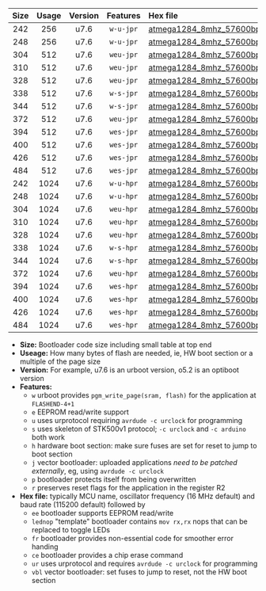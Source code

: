 |Size|Usage|Version|Features|Hex file|
|:-:|:-:|:-:|:-:|:--|
|242|256|u7.6|`w-u-jpr`|[atmega1284_8mhz_57600bps_ur_vbl.hex](https://raw.githubusercontent.com/stefanrueger/urboot/main/bootloaders/atmega1284/fcpu_8mhz/57600_bps/atmega1284_8mhz_57600bps_ur_vbl.hex)|
|248|256|u7.6|`w-u-jpr`|[atmega1284_8mhz_57600bps_lednop_ur_vbl.hex](https://raw.githubusercontent.com/stefanrueger/urboot/main/bootloaders/atmega1284/fcpu_8mhz/57600_bps/atmega1284_8mhz_57600bps_lednop_ur_vbl.hex)|
|304|512|u7.6|`weu-jpr`|[atmega1284_8mhz_57600bps_ee_ur_vbl.hex](https://raw.githubusercontent.com/stefanrueger/urboot/main/bootloaders/atmega1284/fcpu_8mhz/57600_bps/atmega1284_8mhz_57600bps_ee_ur_vbl.hex)|
|310|512|u7.6|`weu-jpr`|[atmega1284_8mhz_57600bps_ee_lednop_ur_vbl.hex](https://raw.githubusercontent.com/stefanrueger/urboot/main/bootloaders/atmega1284/fcpu_8mhz/57600_bps/atmega1284_8mhz_57600bps_ee_lednop_ur_vbl.hex)|
|328|512|u7.6|`weu-jpr`|[atmega1284_8mhz_57600bps_ee_lednop_fr_ur_vbl.hex](https://raw.githubusercontent.com/stefanrueger/urboot/main/bootloaders/atmega1284/fcpu_8mhz/57600_bps/atmega1284_8mhz_57600bps_ee_lednop_fr_ur_vbl.hex)|
|338|512|u7.6|`w-s-jpr`|[atmega1284_8mhz_57600bps_vbl.hex](https://raw.githubusercontent.com/stefanrueger/urboot/main/bootloaders/atmega1284/fcpu_8mhz/57600_bps/atmega1284_8mhz_57600bps_vbl.hex)|
|344|512|u7.6|`w-s-jpr`|[atmega1284_8mhz_57600bps_lednop_vbl.hex](https://raw.githubusercontent.com/stefanrueger/urboot/main/bootloaders/atmega1284/fcpu_8mhz/57600_bps/atmega1284_8mhz_57600bps_lednop_vbl.hex)|
|372|512|u7.6|`weu-jpr`|[atmega1284_8mhz_57600bps_ee_lednop_fr_ce_ur_vbl.hex](https://raw.githubusercontent.com/stefanrueger/urboot/main/bootloaders/atmega1284/fcpu_8mhz/57600_bps/atmega1284_8mhz_57600bps_ee_lednop_fr_ce_ur_vbl.hex)|
|394|512|u7.6|`wes-jpr`|[atmega1284_8mhz_57600bps_ee_vbl.hex](https://raw.githubusercontent.com/stefanrueger/urboot/main/bootloaders/atmega1284/fcpu_8mhz/57600_bps/atmega1284_8mhz_57600bps_ee_vbl.hex)|
|400|512|u7.6|`wes-jpr`|[atmega1284_8mhz_57600bps_ee_lednop_vbl.hex](https://raw.githubusercontent.com/stefanrueger/urboot/main/bootloaders/atmega1284/fcpu_8mhz/57600_bps/atmega1284_8mhz_57600bps_ee_lednop_vbl.hex)|
|426|512|u7.6|`wes-jpr`|[atmega1284_8mhz_57600bps_ee_lednop_fr_vbl.hex](https://raw.githubusercontent.com/stefanrueger/urboot/main/bootloaders/atmega1284/fcpu_8mhz/57600_bps/atmega1284_8mhz_57600bps_ee_lednop_fr_vbl.hex)|
|484|512|u7.6|`wes-jpr`|[atmega1284_8mhz_57600bps_ee_lednop_fr_ce_vbl.hex](https://raw.githubusercontent.com/stefanrueger/urboot/main/bootloaders/atmega1284/fcpu_8mhz/57600_bps/atmega1284_8mhz_57600bps_ee_lednop_fr_ce_vbl.hex)|
|242|1024|u7.6|`w-u-hpr`|[atmega1284_8mhz_57600bps_ur.hex](https://raw.githubusercontent.com/stefanrueger/urboot/main/bootloaders/atmega1284/fcpu_8mhz/57600_bps/atmega1284_8mhz_57600bps_ur.hex)|
|248|1024|u7.6|`w-u-hpr`|[atmega1284_8mhz_57600bps_lednop_ur.hex](https://raw.githubusercontent.com/stefanrueger/urboot/main/bootloaders/atmega1284/fcpu_8mhz/57600_bps/atmega1284_8mhz_57600bps_lednop_ur.hex)|
|304|1024|u7.6|`weu-hpr`|[atmega1284_8mhz_57600bps_ee_ur.hex](https://raw.githubusercontent.com/stefanrueger/urboot/main/bootloaders/atmega1284/fcpu_8mhz/57600_bps/atmega1284_8mhz_57600bps_ee_ur.hex)|
|310|1024|u7.6|`weu-hpr`|[atmega1284_8mhz_57600bps_ee_lednop_ur.hex](https://raw.githubusercontent.com/stefanrueger/urboot/main/bootloaders/atmega1284/fcpu_8mhz/57600_bps/atmega1284_8mhz_57600bps_ee_lednop_ur.hex)|
|328|1024|u7.6|`weu-hpr`|[atmega1284_8mhz_57600bps_ee_lednop_fr_ur.hex](https://raw.githubusercontent.com/stefanrueger/urboot/main/bootloaders/atmega1284/fcpu_8mhz/57600_bps/atmega1284_8mhz_57600bps_ee_lednop_fr_ur.hex)|
|338|1024|u7.6|`w-s-hpr`|[atmega1284_8mhz_57600bps.hex](https://raw.githubusercontent.com/stefanrueger/urboot/main/bootloaders/atmega1284/fcpu_8mhz/57600_bps/atmega1284_8mhz_57600bps.hex)|
|344|1024|u7.6|`w-s-hpr`|[atmega1284_8mhz_57600bps_lednop.hex](https://raw.githubusercontent.com/stefanrueger/urboot/main/bootloaders/atmega1284/fcpu_8mhz/57600_bps/atmega1284_8mhz_57600bps_lednop.hex)|
|372|1024|u7.6|`weu-hpr`|[atmega1284_8mhz_57600bps_ee_lednop_fr_ce_ur.hex](https://raw.githubusercontent.com/stefanrueger/urboot/main/bootloaders/atmega1284/fcpu_8mhz/57600_bps/atmega1284_8mhz_57600bps_ee_lednop_fr_ce_ur.hex)|
|394|1024|u7.6|`wes-hpr`|[atmega1284_8mhz_57600bps_ee.hex](https://raw.githubusercontent.com/stefanrueger/urboot/main/bootloaders/atmega1284/fcpu_8mhz/57600_bps/atmega1284_8mhz_57600bps_ee.hex)|
|400|1024|u7.6|`wes-hpr`|[atmega1284_8mhz_57600bps_ee_lednop.hex](https://raw.githubusercontent.com/stefanrueger/urboot/main/bootloaders/atmega1284/fcpu_8mhz/57600_bps/atmega1284_8mhz_57600bps_ee_lednop.hex)|
|426|1024|u7.6|`wes-hpr`|[atmega1284_8mhz_57600bps_ee_lednop_fr.hex](https://raw.githubusercontent.com/stefanrueger/urboot/main/bootloaders/atmega1284/fcpu_8mhz/57600_bps/atmega1284_8mhz_57600bps_ee_lednop_fr.hex)|
|484|1024|u7.6|`wes-hpr`|[atmega1284_8mhz_57600bps_ee_lednop_fr_ce.hex](https://raw.githubusercontent.com/stefanrueger/urboot/main/bootloaders/atmega1284/fcpu_8mhz/57600_bps/atmega1284_8mhz_57600bps_ee_lednop_fr_ce.hex)|

- **Size:** Bootloader code size including small table at top end
- **Useage:** How many bytes of flash are needed, ie, HW boot section or a multiple of the page size
- **Version:** For example, u7.6 is an urboot version, o5.2 is an optiboot version
- **Features:**
  + `w` urboot provides `pgm_write_page(sram, flash)` for the application at `FLASHEND-4+1`
  + `e` EEPROM read/write support
  + `u` uses urprotocol requiring `avrdude -c urclock` for programming
  + `s` uses skeleton of STK500v1 protocol; `-c urclock` and `-c arduino` both work
  + `h` hardware boot section: make sure fuses are set for reset to jump to boot section
  + `j` vector bootloader: uploaded applications *need to be patched externally*, eg, using `avrdude -c urclock`
  + `p` bootloader protects itself from being overwritten
  + `r` preserves reset flags for the application in the register R2
- **Hex file:** typically MCU name, oscillator frequency (16 MHz default) and baud rate (115200 default) followed by
  + `ee` bootloader supports EEPROM read/write
  + `lednop` "template" bootloader contains `mov rx,rx` nops that can be replaced to toggle LEDs
  + `fr` bootloader provides non-essential code for smoother error handing
  + `ce` bootloader provides a chip erase command
  + `ur` uses urprotocol and requires `avrdude -c urclock` for programming
  + `vbl` vector bootloader: set fuses to jump to reset, not the HW boot section
